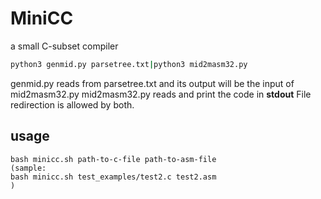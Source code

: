 # MiniCC
a small C-subset compiler
``` bash
python3 genmid.py parsetree.txt|python3 mid2masm32.py
```
genmid.py reads from parsetree.txt and its output will be the input of mid2masm32.py
mid2masm32.py reads and print the code in **stdout**
File redirection is allowed by both.

## usage
```
bash minicc.sh path-to-c-file path-to-asm-file
(sample:
bash minicc.sh test_examples/test2.c test2.asm
)
```
